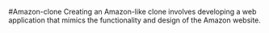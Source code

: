 #Amazon-clone
Creating an Amazon-like clone involves developing a web application that mimics the functionality and design of the Amazon website.
